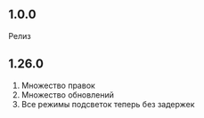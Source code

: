 ## 1.0.0
Релиз

## 1.26.0
1. Множество правок
2. Множество обновлений
3. Все режимы подсветок теперь без задержек
